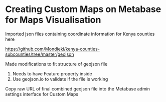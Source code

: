 # Creating Custom Maps on Metabase for Maps Visualisation

Imported json files containing coordinate information for Kenya counties here

https://github.com/Mondieki/kenya-counties-subcounties/tree/master/geojson

Made modifications to fit structure of geojson file
1) Needs to have Feature property inside
2) Use geojson.io to validate if the file is working

Copy raw URL of final combined geojson file into the Metabase admin settings interface for Custom Maps
